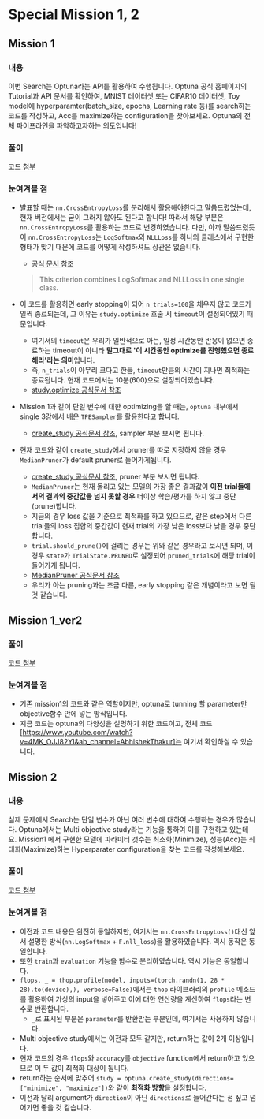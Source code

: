 # Special Mission 1, 2

## Mission 1
### 내용
이번 Search는 Optuna라는 API를 활용하여 수행됩니다. Optuna 공식 홈페이지의 Tutorial과 API 문서를 확인하여, MNIST 데이터셋 또는 CIFAR10 데이터셋, Toy model에 hyperparamter(batch_size, epochs, Learning rate 등)를 search하는 코드를 작성하고, Acc를 maximize하는 configuration을 찾아보세요. Optuna의 전체 파이프라인을 파악하고자하는 의도입니다!

### 풀이
[코드 첨부](./special_1.ipynb)  

### 눈여겨볼 점
- 발표할 때는 `nn.CrossEntropyLoss`를 분리해서 활용해야한다고 말씀드렸었는데, 현재 버전에서는 굳이 그러지 않아도 된다고 합니다! 따라서 해당 부분은 `nn.CrossEntropyLoss`를 활용하는 코드로 변경하였습니다. 다만, 아까 말씀드렸듯이 `nn.CrossEntropyLoss`는 `LogSoftmax`와 `NLLLoss`를 하나의 클래스에서 구현한 형태가 맞기 때문에 코드를 어떻게 작성하셔도 상관은 없습니다.
    - [공식 문서 참조](https://pytorch.org/docs/stable/generated/torch.nn.CrossEntropyLoss.html)  
    > This criterion combines LogSoftmax and NLLLoss in one single class.  
  
- 이 코드를 활용하면 early stopping이 되어 `n_trials=100`을 채우지 않고 코드가 일찍 종료되는데, 그 이유는 `study.optimize` 호출 시 `timeout`이 설정되어있기 때문입니다.
    - 여기서의 `timeout`은 우리가 일반적으로 아는, 일정 시간동안 반응이 없으면 종료하는 timeout이 아니라 **말그대로 '이 시간동안 optimize를 진행했으면 종료해라'라는 의미**입니다.
    - 즉, `n_trials`이 아무리 크다고 한들, `timeout`만큼의 시간이 지나면 최적화는 종료됩니다. 현재 코드에서는 10분(600)으로 설정되어있습니다.
    - [study.optimize 공식문서 참조](https://optuna.readthedocs.io/en/stable/reference/generated/optuna.study.Study.html#optuna.study.Study.optimize)

- Mission 1과 같이 단일 변수에 대한 optimizing을 할 때는, `optuna` 내부에서 single 3강에서 배운 `TPESampler`를 활용한다고 합니다.
    - [create_study 공식문서 참조](https://optuna.readthedocs.io/en/stable/reference/generated/optuna.study.create_study.html#optuna.study.create_study), sampler 부분 보시면 됩니다.
  
- 현재 코드와 같이 `create_study`에서 pruner를 따로 지정하지 않을 경우 `MedianPruner`가 default pruner로 들어가게됩니다.
    - [create_study 공식문서 참조](https://optuna.readthedocs.io/en/stable/reference/generated/optuna.study.create_study.html#optuna.study.create_study), pruner 부분 보시면 됩니다.
    - `MedianPruner`는 현재 돌리고 있는 모델의 가장 좋은 결과값이 **이전 trial들에서의 결과의 중간값을 넘지 못할 경우** 더이상 학습/평가를 하지 않고 중단(prune)합니다.
    - 지금의 경우 loss 값을 기준으로 최적화를 하고 있으므로, 같은 step에서 다른 trial들의 loss 집합의 중간값이 현재 trial의 가장 낮은 loss보다 낮을 경우 중단합니다. 
    - `trial.should_prune()`에 걸리는 경우는 위와 같은 경우라고 보시면 되며, 이 경우 `state`가 `TrialState.PRUNED`로 설정되어 `pruned_trials`에 해당 trial이 들어가게 됩니다.
    - [MedianPruner 공식문서 참조](https://optuna.readthedocs.io/en/stable/reference/generated/optuna.pruners.MedianPruner.html#optuna.pruners.MedianPruner)
    - 우리가 아는 pruning과는 조금 다른, early stopping 같은 개념이라고 보면 될 것 같습니다.
  
## Mission 1_ver2
### 풀이
[코드 첨부](./special_1_v2.py)  

### 눈여겨볼 점
- 기존 mission1의 코드와 같은 역할이지만, optuna로 tunning 할 parameter만 objective함수 안에 넣는 방식입니다. 
- 지금 코드는 optuna의 다양성을 설명하기 위한 코드이고, 전체 코드[https://www.youtube.com/watch?v=4MK_OJJ82YI&ab_channel=AbhishekThakur]는 여기서 확인하실 수 있습니다. 

## Mission 2
### 내용
실제 문제에서 Search는 단일 변수가 아닌 여러 변수에 대하여 수행하는 경우가 많습니다. Optuna에서는 Multi objective study라는 기능을 통하여 이를 구현하고 있는데요. Mission1 에서 구현한 모델에 파라미터 갯수는 최소화(Minimize), 성능(Acc)는 최대화(Maximize)하는 Hyperparater configuration을 찾는 코드를 작성해보세요.

### 풀이
[코드 첨부](./special_2.ipynb)  

### 눈여겨볼 점
- 이전과 코드 내용은 완전히 동일하지만, 여기서는 `nn.CrossEntropyLoss()`대신 앞서 설명한 방식(`nn.LogSoftmax` + `F.nll_loss`)을 활용하였습니다. 역시 동작은 동일합니다.
- 또한 `train`과 `evaluation` 기능을 함수로 분리하였습니다. 역시 기능은 동일합니다.
- `flops, _ = thop.profile(model, inputs=(torch.randn(1, 28 * 28).to(device),), verbose=False)`에서는 `thop` 라이브러리의 `profile` 메소드를 활용하여 가상의 input을 넣어주고 이에 대한 연산량을 계산하여 `flops`라는 변수로 반환합니다.
    - `_`로 표시된 부분은 `parameter`를 반환받는 부분인데, 여기서는 사용하지 않습니다.
- Multi objective study에서는 이전과 모두 같지만, return하는 값이 2개 이상입니다.
- 현재 코드의 경우 `flops`와 `accuracy`를 `objective` function에서 return하고 있으므로 이 두 값이 최적화 대상이 됩니다.
- return하는 순서에 맞추어 `study = optuna.create_study(directions=["minimize", "maximize"])`와 같이 **최적화 방향**을 설정합니다.
- 이전과 달리 argument가 `direction`이 아닌 `directions`로 들어간다는 점 짚고 넘어가면 좋을 것 같습니다.


